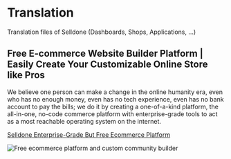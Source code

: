 # Translation
Translation files of Selldone (Dashboards, Shops, Applications, ...)

## Free E-commerce Website Builder Platform | Easily Create Your Customizable Online Store like Pros

We believe one person can make a change in the online humanity era, even who has no enough money, even has no tech experience, even has no bank account to pay the bills; we do it by creating a one-of-a-kind platform, the all-in-one, no-code commerce platform with enterprise-grade tools to act as a most reachable operating system on the internet. 
     
[Selldone Enterprise-Grade But Free Ecommerce Platform](https://selldone.com/store-builder)

![Free ecommerce platform and custom community builder](https://cdn.selldone.com/app/contents/official-pages/store-builder/mockupboldfeaturesjpgcf839a27e0aeae46d4a4de1253108e42.jpg)
